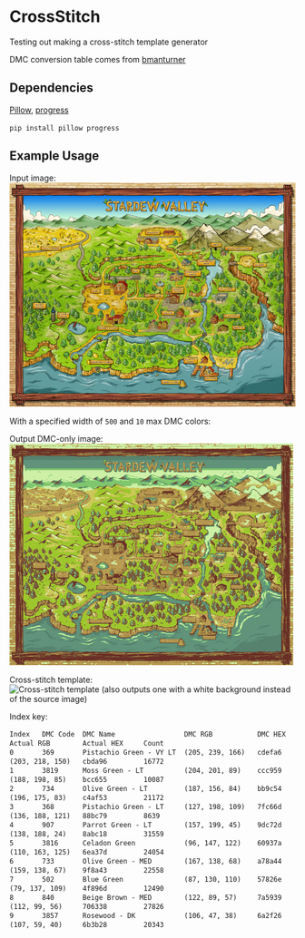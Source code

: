 # CrossStitch

Testing out making a cross-stitch template generator

DMC conversion table comes from [bmanturner](https://github.com/bmanturner/hex-dmc/blob/master/est_dmc_hex.txt)

## Dependencies

[Pillow](https://pypi.org/project/Pillow/), [progress](https://pypi.org/project/progress/)

`pip install pillow progress`

## Example Usage

Input image:
![Source Image](sample_images/stardew.png)

With a specified width of `500` and `10` max DMC colors:

Output DMC-only image:
![1-to-1, DMC colors only](doc/dmc_image.png)

Cross-stitch template:
![Cross-stitch template (also outputs one with a white background instead of the source image)](doc/cross-stitch.png)

Index key:

```plaintext
Index   DMC Code  DMC Name                 DMC RGB           DMC HEX   Actual RGB        Actual HEX     Count
0       369       Pistachio Green - VY LT  (205, 239, 166)   cdefa6    (203, 218, 150)   cbda96         16772
1       3819      Moss Green - LT          (204, 201, 89)    ccc959    (188, 198, 85)    bcc655         10087
2       734       Olive Green - LT         (187, 156, 84)    bb9c54    (196, 175, 83)    c4af53         21172
3       368       Pistachio Green - LT     (127, 198, 109)   7fc66d    (136, 188, 121)   88bc79         8639
4       907       Parrot Green - LT        (157, 199, 45)    9dc72d    (138, 188, 24)    8abc18         31559
5       3816      Celadon Green            (96, 147, 122)    60937a    (110, 163, 125)   6ea37d         24054
6       733       Olive Green - MED        (167, 138, 68)    a78a44    (159, 138, 67)    9f8a43         22558
7       502       Blue Green               (87, 130, 110)    57826e    (79, 137, 109)    4f896d         12490
8       840       Beige Brown - MED        (122, 89, 57)     7a5939    (112, 99, 56)     706338         27826
9       3857      Rosewood - DK            (106, 47, 38)     6a2f26    (107, 59, 40)     6b3b28         20343

```
